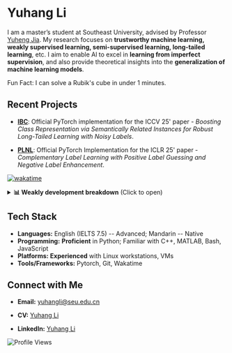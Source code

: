 # Yuhang Li

I am a master’s student at Southeast University, advised by Professor [Yuheng Jia](https://jyh-learning.github.io/). My research focuses on **trustworthy machine learning, weakly supervised learning, semi-supervised learning, long-tailed learning**, etc. I aim to enable Al to excel in **learning from imperfect supervision**, and also provide theoretical insights into the **generalization of machine learning models**.

Fun Fact: I can solve a Rubik's cube in under 1 minutes.

## Recent Projects
- **[IBC](https://github.com/yhli-ml/IBC)**: Official PyTorch implementation for the ICCV 25' paper - *Boosting Class Representation via Semantically Related Instances for Robust Long-Tailed Learning with Noisy Labels*.

- **[PLNL](https://github.com/yhli-ml/PLNL)**: Official PyTorch Implementation for the ICLR 25' paper - *Complementary Label Learning with Positive Label Guessing and Negative Label Enhancement*.

<!--![Yuhang's GitHub stats](https://github-readme-stats.vercel.app/api?username=yhli-ml&show=reviews,discussions_started,discussions_answered,prs_merged,prs_merged_percentage&show_icons=true&theme=radical)-->

<!--![Yuhang's WakaTime stats](https://github-readme-stats.vercel.app/api/wakatime?username=yhli-ml)-->


[![wakatime](https://wakatime.com/badge/user/1c37f4b6-0e23-4f22-8a33-28d3cc113867.svg)](https://wakatime.com/@1c37f4b6-0e23-4f22-8a33-28d3cc113867)

<details>
  <summary><b>📊 Weakly development breakdown</b> (Click to open)</summary>
  <br>
  
  <!--START_SECTION:waka-->

```python
From: 21 July 2025 - To: 28 July 2025

Total Time: 0 secs

No activity tracked
```

<!--END_SECTION:waka-->

</details>

## Tech Stack
- **Languages:** English (IELTS 7.5) -- Advanced; Mandarin -- Native
- **Programming:** **Proficient** in Python; Familiar with C++, MATLAB, Bash, JavaScript
- **Platforms:** **Experienced** with Linux workstations, VMs
- **Tools/Frameworks:** Pytorch, Git, Wakatime

## Connect with Me
- **Email:** [yuhangli@seu.edu.cn](mailto:yuhangli@seu.edu.cn)

- **CV:** [Yuhang Li](https://drive.google.com/file/d/1WifCJAp_UtDlwYg5ImrVB4p_5cXwZcfs/view?usp=sharing) 

- **LinkedIn:** [Yuhang Li](https://www.linkedin.com/in/yuhang-li-7782b5361/) 

![Profile Views](https://komarev.com/ghpvc/?username=yhli-ml&color=blue)
